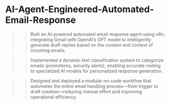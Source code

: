 # AI-Agent-Engineered-Automated-Email-Response

>>Built an AI-powered automated email response agent using n8n, integrating Gmail with OpenAI’s GPT model to intelligently generate draft replies based on the content and context of incoming emails.

>>Implemented a dynamic text classification system to categorize emails (promotions, security alerts), enabling accurate routing to specialized AI models for personalized response generation.

>>Designed and deployed a modular no-code workflow that automates the entire email handling process—from trigger to draft creation—reducing manual effort and improving operational efficiency.
